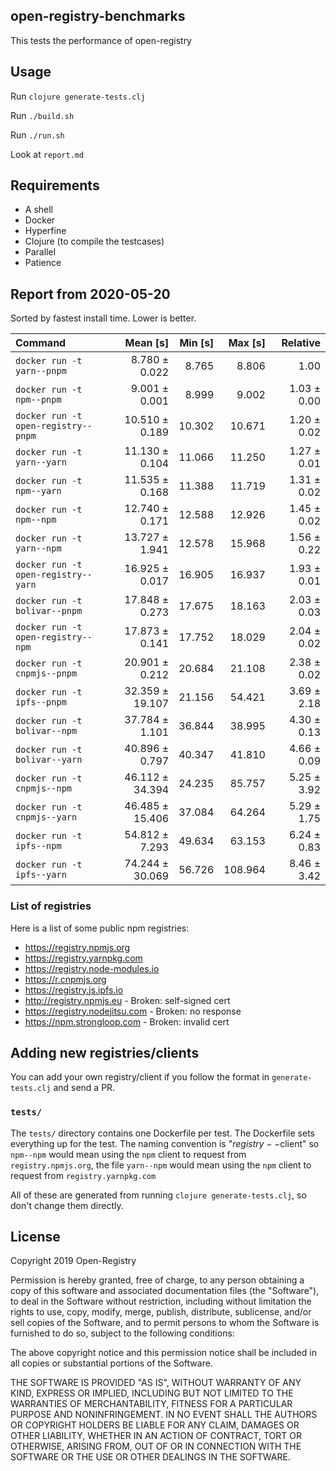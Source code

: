 ## open-registry-benchmarks

This tests the performance of open-registry

## Usage

Run `clojure generate-tests.clj`

Run `./build.sh`

Run `./run.sh`

Look at `report.md`

## Requirements

- A shell
- Docker
- Hyperfine
- Clojure (to compile the testcases)
- Parallel
- Patience

<!-- REPORT -->
## Report from 2020-05-20

Sorted by fastest install time. Lower is better.


| Command | Mean [s] | Min [s] | Max [s] | Relative |
|:---|---:|---:|---:|---:|
| `docker run -t yarn--pnpm` | 8.780 ± 0.022 | 8.765 | 8.806 | 1.00 |
| `docker run -t npm--pnpm` | 9.001 ± 0.001 | 8.999 | 9.002 | 1.03 ± 0.00 |
| `docker run -t open-registry--pnpm` | 10.510 ± 0.189 | 10.302 | 10.671 | 1.20 ± 0.02 |
| `docker run -t yarn--yarn` | 11.130 ± 0.104 | 11.066 | 11.250 | 1.27 ± 0.01 |
| `docker run -t npm--yarn` | 11.535 ± 0.168 | 11.388 | 11.719 | 1.31 ± 0.02 |
| `docker run -t npm--npm` | 12.740 ± 0.171 | 12.588 | 12.926 | 1.45 ± 0.02 |
| `docker run -t yarn--npm` | 13.727 ± 1.941 | 12.578 | 15.968 | 1.56 ± 0.22 |
| `docker run -t open-registry--yarn` | 16.925 ± 0.017 | 16.905 | 16.937 | 1.93 ± 0.01 |
| `docker run -t bolivar--pnpm` | 17.848 ± 0.273 | 17.675 | 18.163 | 2.03 ± 0.03 |
| `docker run -t open-registry--npm` | 17.873 ± 0.141 | 17.752 | 18.029 | 2.04 ± 0.02 |
| `docker run -t cnpmjs--pnpm` | 20.901 ± 0.212 | 20.684 | 21.108 | 2.38 ± 0.02 |
| `docker run -t ipfs--pnpm` | 32.359 ± 19.107 | 21.156 | 54.421 | 3.69 ± 2.18 |
| `docker run -t bolivar--npm` | 37.784 ± 1.101 | 36.844 | 38.995 | 4.30 ± 0.13 |
| `docker run -t bolivar--yarn` | 40.896 ± 0.797 | 40.347 | 41.810 | 4.66 ± 0.09 |
| `docker run -t cnpmjs--npm` | 46.112 ± 34.394 | 24.235 | 85.757 | 5.25 ± 3.92 |
| `docker run -t cnpmjs--yarn` | 46.485 ± 15.406 | 37.084 | 64.264 | 5.29 ± 1.75 |
| `docker run -t ipfs--npm` | 54.812 ± 7.293 | 49.634 | 63.153 | 6.24 ± 0.83 |
| `docker run -t ipfs--yarn` | 74.244 ± 30.069 | 56.726 | 108.964 | 8.46 ± 3.42 |
<!-- REPORT_END -->

### List of registries

Here is a list of some public npm registries:

- https://registry.npmjs.org
- https://registry.yarnpkg.com
- https://registry.node-modules.io
- https://r.cnpmjs.org
- https://registry.js.ipfs.io
- http://registry.npmjs.eu - Broken: self-signed cert
- https://registry.nodejitsu.com - Broken: no response
- https://npm.strongloop.com - Broken: invalid cert

## Adding new registries/clients

You can add your own registry/client if you follow the format in
`generate-tests.clj` and send a PR.

### `tests/`

The `tests/` directory contains one Dockerfile per test. The Dockerfile
sets everything up for the test. The naming convention is "$registry--$client"
so `npm--npm` would mean using the `npm` client to request from `registry.npmjs.org`,
the file `yarn--npm` would mean using the `npm` client to request from `registry.yarnpkg.com`

All of these are generated from running `clojure generate-tests.clj`, so don't
change them directly.

## License

Copyright 2019 Open-Registry

Permission is hereby granted, free of charge, to any person obtaining a copy of this software and associated documentation files (the "Software"), to deal in the Software without restriction, including without limitation the rights to use, copy, modify, merge, publish, distribute, sublicense, and/or sell copies of the Software, and to permit persons to whom the Software is furnished to do so, subject to the following conditions:

The above copyright notice and this permission notice shall be included in all copies or substantial portions of the Software.

THE SOFTWARE IS PROVIDED "AS IS", WITHOUT WARRANTY OF ANY KIND, EXPRESS OR IMPLIED, INCLUDING BUT NOT LIMITED TO THE WARRANTIES OF MERCHANTABILITY, FITNESS FOR A PARTICULAR PURPOSE AND NONINFRINGEMENT. IN NO EVENT SHALL THE AUTHORS OR COPYRIGHT HOLDERS BE LIABLE FOR ANY CLAIM, DAMAGES OR OTHER LIABILITY, WHETHER IN AN ACTION OF CONTRACT, TORT OR OTHERWISE, ARISING FROM, OUT OF OR IN CONNECTION WITH THE SOFTWARE OR THE USE OR OTHER DEALINGS IN THE SOFTWARE.
